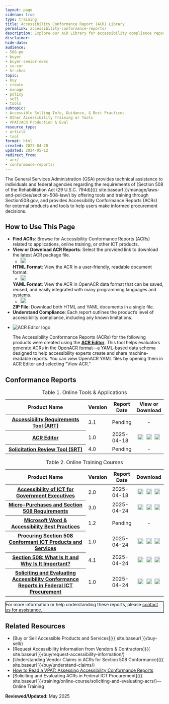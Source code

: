 ```yaml
---
layout: page
sidenav: true
type: training
title: Accessibility Conformance Report (ACR) Library
permalink: accessibility-conformance-reports/
description: Explore our ACR Library for accessibility compliance reports on our ICT tools and online training. Ensure Section 508 compliance for informed procurement and development.
disclaimer: 
hide-date: 
audience: 
- 508-pm
- buyer
- buyer-senior-exec
- co-cor
- hr-chco
topic: 
- buy
- create
- manage
- policy
- sell
- tools
subtopic: 
- Accessible Selling Info, Guidance, & Best Practices
- Other Accessibility Training or Tools
- VPAT/ACR Production & Eval
resource_type: 
- article
- tool
format: html
created: 2025-04-28
updated: 2024-05-12
redirect_from: 
- acr/
- conformance-reports/
---
```

The General Services Administration (GSA) provides technical assistance to individuals and federal agencies regarding the requirements of [Section 508 of the Rehabilitation Act (29 U.S.C. 794d)]({{ site.baseurl }}/manage/laws-and-policies/section-508-law/) by offering tools and training through Section508.gov, and provides Accessibility Conformance Reports (ACRs) for external products and tools to help users make informed procurement decisions.

## How to Use This Page

* **Find ACRs**: Browse for Accessibility Conformance Reports (ACRs) related to applications, online training, or other ICT products.
* **View or Download ACR Reports**: Select the provided link to download the latest ACR package file.
  * <img src="{{ site.baseurl }}/assets/images/icons/symbol-html.png" width="18px" height="18px" class="margin-top-05 margin-bottom-neg-05" alt="HTML globe symbol">
  **HTML Format**: View the ACR in a user-friendly, readable document format.
  * <img src="{{ site.baseurl }}/assets/images/icons/symbol-yaml.png" width="18px" height="18px" class="margin-top-05 margin-bottom-neg-05" alt="YAML code symbol">
  **YAML Format**: View the ACR in OpenACR data format that can be saved, reused, and easily integrated with many programming languages and systems.
  * <img src="{{ site.baseurl }}/assets/images/icons/symbol-zip.png" width="18px" height="18px" class="margin-top-05 margin-bottom-neg-05" alt="Download cloud symbol">
  **ZIP File**: Download both HTML and YAML documents in a single file.
* **Understand Compliance**: Each report outlines the product’s level of accessibility compliance, including any known limitations.

<ul class="usa-card-group margin-bottom-neg-5">
  <li class="usa-card usa-card--flag maxw-full">
    <div class="usa-card__container">
      <div class="usa-card__media">
        <div class="usa-card__img">
          <img src="{{ site.baseurl }}/assets/images/thumbnails/thumb-training-tools-acreditor-2.jpg" alt="ACR Editor logo "/>
        </div>
      </div>
      <div class="usa-card__body">
        <p>The Accessibility Conformance Reports (ACRs) for the following products were created using the <a href="https://acreditor.section508.gov/" target="_blank" class="usa-link---external"><strong>ACR Editor</strong></a>. This tool helps evaluators generate ACRs in the <a href="https://github.com/gsa/openacr" target="_blank" class="usa-link--external">OpenACR format</a>&mdash;a YAML-based data schema designed to help accessibility experts create and share machine-readable reports. You can view OpenACR YAML files by opening them in ACR Editor and selecting "View ACR."</p>
      </div>
    </div>
  </li>
</ul>

## Conformance Reports

<table id="table-1" class="grid-col-12 usa-table usa-table--borderless striped margin-top-4">
  <caption>Table 1. Online Tools & Applications</caption>
  <thead>
    <tr>
      <th scope="col" style="width:100%">Product Name</th>
      <th scope="col" class="center">Version</th>
      <th scope="col" class="center text-no-wrap">Report Date</th>
      <th scope="col" class="center">View or Download</th>
    </tr>
  </thead>
  <tbody>
    <tr>
      <th id="art" scope="row"><a href="{{ site.baseurl }}/art/#/" target="_blank" class="usa-link--external">Accessibility Requirements Tool (ART)</a></th>
      <td class="center">3.1</td>
      <td class="center">Pending</td>
      <td style="vertical-align: middle; text-align: center;">
        <!-- <a href="https://assets.section508.gov/assets/files/acr/.html"><img src="{{ site.baseurl }}/assets/images/icons/symbol-html.png" width="18px" height="18px" class="margin-top-05 margin-bottom-neg-05" alt="View the ACR in HTML format forAccessibility Requirements Tool (ART)"></a>&nbsp;
        <a href="https://assets.section508.gov/assets/files/acr/.yaml"><img src="{{ site.baseurl }}/assets/images/icons/symbol-yaml.png" width="18px" height="18px" class="margin-top-05 margin-bottom-neg-05" alt="View the ACR in YAML format for Accessibility Requirements Tool (ART)"></a>&nbsp;
        <a href="https://assets.section508.gov/assets/files/acr/.zip"><img src="{{ site.baseurl }}/assets/images/icons/symbol-zip.png" width="18px" height="18px" class="margin-top-05 margin-bottom-neg-05" alt="Download the ACR reports in a ZIP file format for Accessibility Requirements Tool (ART)"></a> --> -
      </td>
    </tr>
    <tr>
      <th id="acre" scope="row"><a href="https://acreditor.section508.gov/" target="_blank" class="usa-link--external">ACR Editor</a></th>
      <td class="center">1.0</td>
      <td class="center">2025-04-18</td>
      <td style="vertical-align: middle; text-align: center;">
        <a href="https://assets.section508.gov/assets/files/acr/acr-editor-v1.0-report-2.html"><img src="{{ site.baseurl }}/assets/images/icons/symbol-html.png" width="18px" height="18px" class="margin-top-05 margin-bottom-neg-05" alt="View the ACR in HTML format forACR Editor"></a>&nbsp;
        <a href="https://assets.section508.gov/assets/files/acr/acr-editor-v1.0-report-2.yaml"><img src="{{ site.baseurl }}/assets/images/icons/symbol-yaml.png" width="18px" height="18px" class="margin-top-05 margin-bottom-neg-05" alt="View the ACR in YAML format for ACR Editor"></a>&nbsp; 
        <a href="https://assets.section508.gov/assets/files/acr/acr-editor-v1.0-report-2.zip"><img src="{{ site.baseurl }}/assets/images/icons/symbol-zip.png" width="18px" height="18px" class="margin-top-05 margin-bottom-neg-05" alt="Download the ACR reports in a ZIP file format for ACR Editor"></a>
      </td>
    </tr>
    <tr>
      <th id="srt" scope="row"><a href="https://srt.app.cloud.gov/auth" target="_blank" class="usa-link--external">Solicitation Review Tool (SRT)</a></th>
      <td class="center">4.0</td>
      <td class="center">Pending</td>
      <td style="vertical-align: middle; text-align: center;">
        <!-- <a href="https://assets.section508.gov/assets/files/acr/"><img src="{{ site.baseurl }}/assets/images/icons/symbol-html.png" width="18px" height="18px" class="margin-top-05 margin-bottom-neg-05" alt="View the ACR in HTML format forSolicitation Review Tool (SRT)"></a>&nbsp;
        <a href="https://assets.section508.gov/assets/files/acr/.yaml"><img src="{{ site.baseurl }}/assets/images/icons/symbol-yaml.png" width="18px" height="18px" class="margin-top-05 margin-bottom-neg-05" alt="View the ACR in YAML format for Solicitation Review Tool (SRT)"></a>&nbsp; 
        <a href="https://assets.section508.gov/assets/files/acr/.zip"><img src="{{ site.baseurl }}/assets/images/icons/symbol-zip.png" width="18px" height="18px" class="margin-top-05 margin-bottom-neg-05" alt="Download the ACR reports in a ZIP file format for Solicitation Review Tool (SRT)"></a> --> -
      </td>
    </tr>
  </tbody>
</table>

<table id="table-2" class="grid-col-12 usa-table usa-table--borderless striped margin-top-5">
<caption>Table 2. Online Training Courses</caption>
  <thead>
    <tr>
      <th scope="col" style="width:100%">Product Name</th>
      <th scope="col" class="center">Version</th>
      <th scope="col" class="center text-no-wrap">Report Date</th>
      <th scope="col" class="center">Download</th>
    </tr>
  </thead>
  <tbody>
    <tr>
      <th id="ict-exec" scope="row"><a href="{{ site.baseurl }}/training/online-course/accessible-for-executives/">Accessibility of ICT for Government Executives</a></th>
      <td class="center">2.0</td>
      <td class="center">2025-04-18</td>
      <td style="vertical-align: middle; text-align: center;">
        <a href="https://assets.section508.gov/assets/files/acr/accessibility-of-ict-for-government-executives-v2.0.1-report-1.html"><img src="{{ site.baseurl }}/assets/images/icons/symbol-html.png" width="18px" height="18px" class="margin-top-05 margin-bottom-neg-05" alt="View the ACR in HTML format for Accessibility of ICT for Government Executives"></a>&nbsp;
        <a href="https://assets.section508.gov/assets/files/acr/accessibility-of-ict-for-government-executives-v2.0.1-report-1.yaml"><img src="{{ site.baseurl }}/assets/images/icons/symbol-yaml.png" width="18px" height="18px" class="margin-top-05 margin-bottom-neg-05" alt="View the ACR in YAML format for Accessibility of ICT for Government Executives"></a>&nbsp;
        <a href="https://assets.section508.gov/assets/files/acr/accessibility-of-ict-for-government-executives-v2.0.1-report-1.zip"><img src="{{ site.baseurl }}/assets/images/icons/symbol-zip.png" width="18px" height="18px" class="margin-top-05 margin-bottom-neg-05" alt="Download the ACR reports in a ZIP file format for Accessibility of ICT for Government Executives"></a>
      </td>
    </tr>   
    <tr>
      <th id="micro-purchase" scope="row"><a href="{{ site.baseurl }}/training/online-course/micro-purchases/">Micro-Purchases and Section 508 Requirements</a></th>
      <td class="center">3.0</td>
      <td class="center">2025-04-24</td>
      <td style="vertical-align: middle; text-align: center;">
        <a href="https://assets.section508.gov/assets/files/acr/micro-purchases-and-section-508-requirements-v3.0-report-3.html"><img src="{{ site.baseurl }}/assets/images/icons/symbol-html.png" width="18px" height="18px" class="margin-top-05 margin-bottom-neg-05" alt="View the ACR in HTML format for Micro-Purchases and Section 508 Requirements"></a>&nbsp;
        <a href="https://assets.section508.gov/assets/files/acr/micro-purchases-and-section-508-requirements-v3.0-report-3.yaml"><img src="{{ site.baseurl }}/assets/images/icons/symbol-yaml.png" width="18px" height="18px" class="margin-top-05 margin-bottom-neg-05" alt="View the ACR in YAML format for Micro-Purchases and Section 508 Requirements"></a>&nbsp;
        <a href="https://assets.section508.gov/assets/files/acr/micro-purchases-and-section-508-requirements-v3.0-report-3.zip"><img src="{{ site.baseurl }}/assets/images/icons/symbol-zip.png" width="18px" height="18px" class="margin-top-05 margin-bottom-neg-05" alt="Download the ACR reports in a ZIP file format for Micro-Purchases and Section 508 Requirements"></a>
      </td>
    </tr>
    <tr>
      <th id="ms-word" scope="row"><a href="{{ site.baseurl }}/training/online-course/ms-word-best-practices/">Microsoft Word & Accessibility Best Practices</a></th>
      <td class="center">1.2</td>
      <td class="center">Pending</td>
      <td style="vertical-align: middle; text-align: center;">
        <!-- <a href="https://assets.section508.gov/assets/files/acr/"><img src="{{ site.baseurl }}/assets/images/icons/symbol-html.png" width="18px" height="18px" class="margin-top-05 margin-bottom-neg-05" alt="View the ACR in HTML format for Microsoft Word & Accessibility Best Practices"></a>&nbsp;
        <a href="https://assets.section508.gov/assets/files/acr/.yaml"><img src="{{ site.baseurl }}/assets/images/icons/symbol-yaml.png" width="18px" height="18px" class="margin-top-05 margin-bottom-neg-05" alt="View the ACR in YAML format for Microsoft Word & Accessibility Best Practices"></a>&nbsp;
        <a href="https://assets.section508.gov/assets/files/acr/.zip"><img src="{{ site.baseurl }}/assets/images/icons/symbol-zip.png" width="18px" height="18px" class="margin-top-05 margin-bottom-neg-05" alt="Download the ACR reports in a ZIP file format for Microsoft Word & Accessibility Best Practices"></a>--> -
      </td>
    </tr>
    <tr>
      <th id="procuring-ict" scope="row"><a href="{{ site.baseurl }}/training/online-course/procuring-section-508-conformant-ict/">Procuring Section 508 Conformant ICT Products and Services</a></th>
      <td class="center">1.0</td>
      <td class="center">2025-04-24</td>
      <td style="vertical-align: middle; text-align: center;">
        <a href="https://assets.section508.gov/assets/files/acr/procuring-section-508-conformant-ict-products-and-services-v1.0-report-3.html"><img src="{{ site.baseurl }}/assets/images/icons/symbol-html.png" width="18px" height="18px" class="margin-top-05 margin-bottom-neg-05" alt="View the ACR in HTML format for Procuring Section 508 Conformant ICT Products and Services"></a>&nbsp;
        <a href="https://assets.section508.gov/assets/files/acr/procuring-section-508-conformant-ict-products-and-services-v1.0-report-3.yaml"><img src="{{ site.baseurl }}/assets/images/icons/symbol-yaml.png" width="18px" height="18px" class="margin-top-05 margin-bottom-neg-05" alt="View the ACR in YAML format for Procuring Section 508 Conformant ICT Products and Services"></a>&nbsp;
        <a href="https://assets.section508.gov/assets/files/acr/procuring-section-508-conformant-ict-products-and-services-v1.0-report-3.zip"><img src="{{ site.baseurl }}/assets/images/icons/symbol-zip.png" width="18px" height="18px" class="margin-top-05 margin-bottom-neg-05" alt="Download the ACR reports in a ZIP file format for Procuring Section 508 Conformant ICT Products and Services"></a>
      </td>
    </tr>
    <tr>
      <th id="508-what-is-it" scope="row"><a href="{{ site.baseurl }}/training/online-course/section-508-what-is-it/">Section 508: What Is It and Why Is It Important?</a></th>
      <td class="center">4.1</td>
      <td class="center">2025-04-24</td>
      <td style="vertical-align: middle; text-align: center;">
        <a href="https://assets.section508.gov/assets/files/acr/section-508-what-is-it-and-why-is-it-important-v4.1-report-4.html"><img src="{{ site.baseurl }}/assets/images/icons/symbol-html.png" width="18px" height="18px" class="margin-top-05 margin-bottom-neg-05" alt="View the ACR in HTML format for Section 508: What Is It and Why Is It Important?"></a>&nbsp;
        <a href="https://assets.section508.gov/assets/files/acr/section-508-what-is-it-and-why-is-it-important-v4.1-report-4.yaml"><img src="{{ site.baseurl }}/assets/images/icons/symbol-yaml.png" width="18px" height="18px" class="margin-top-05 margin-bottom-neg-05" alt="View the ACR in YAML format for Section 508: What Is It and Why Is It Important?"></a>&nbsp;
        <a href="https://assets.section508.gov/assets/files/acr/section-508-what-is-it-and-why-is-it-important-v4.1-report-4.zip"><img src="{{ site.baseurl }}/assets/images/icons/symbol-zip.png" width="18px" height="18px" class="margin-top-05 margin-bottom-neg-05" alt="Download the ACR reports in a ZIP file format for Section 508: What Is It and Why Is It Important?"></a>
      </td>
    </tr>
    <tr>
      <th id="evaluating-acrs" scope="row"><a href="{{ site.baseurl }}/training/online-course/soliciting-and-evaluating-acrs/">Soliciting and Evaluating Accessibility Conformance Reports in Federal ICT Procurement</a></th>
      <td class="center">1.0</td>
      <td class="center">2025-04-24</td>
      <td style="vertical-align: middle; text-align: center;">
        <a href="https://assets.section508.gov/assets/files/acr/soliciting-and-evaluating-acrs-in-federal-ict-procurement-v1.0-report-5.html"><img src="{{ site.baseurl }}/assets/images/icons/symbol-html.png" width="18px" height="18px" class="margin-top-05 margin-bottom-neg-05" alt="View the ACR in HTML format for Soliciting and Evaluating Accessibility Conformance Reports in Federal ICT Procurement"></a>&nbsp;
        <a href="https://assets.section508.gov/assets/files/acr/soliciting-and-evaluating-acrs-in-federal-ict-procurement-v1.0-report-5.yaml"><img src="{{ site.baseurl }}/assets/images/icons/symbol-yaml.png" width="18px" height="18px" class="margin-top-05 margin-bottom-neg-05" alt="View the ACR in YAML format for Soliciting and Evaluating Accessibility Conformance Reports in Federal ICT Procurement"></a>&nbsp;
        <a href="https://assets.section508.gov/assets/files/acr/soliciting-and-evaluating-acrs-in-federal-ict-procurement-v1.0-report-5.zip"><img src="{{ site.baseurl }}/assets/images/icons/symbol-zip.png" width="18px" height="18px" class="margin-top-05 margin-bottom-neg-05" alt="Download the ACR reports in a ZIP file format for Soliciting and Evaluating Accessibility Conformance Reports in Federal ICT Procurement"></a>
      </td>
    </tr>
  </tbody>
</table>

<div class="grid-col-12 border-base radius-lg padding-1" style="border: 1px solid black; background-color: #f5f9fc;">
  For more information or help understanding these reports, please <a href="{{ site.baseurl }}/contact-us/">contact us</a> for assistance.
</div>

## Related Resources
  * [Buy or Sell Accessible Products and Services]({{ site.baseurl }}/buy-sell/)
  * [Request Accessibility Information from Vendors & Contractors]({{ site.baseurl }}/buy/request-accessibility-information/)
  * [Understanding Vendor Claims in ACRs for Section 508 Conformance]({{ site.baseurl }}/buy/understand-claims/) 
  * <a href="https://mw19.mwconf.org/paper/how-to-read-a-vpat-assessing-accessibility-conformance-reports/" target="_blank" class="usa-link--external">How to Read a VPAT: Assessing Accessibility Conformance Reports</a>
  * [Soliciting and Evaluating ACRs in Federal ICT Procurement]({{ site.baseurl }}/training/online-course/soliciting-and-evaluating-acrs/)—Online Training

**Reviewed/Updated:** May 2025
